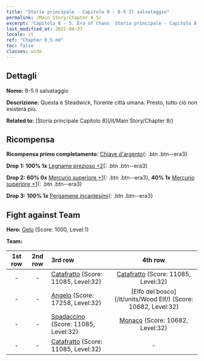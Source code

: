 ```yaml
---
title: "Storia principale - Capitolo 8 - 8-5 Il salvataggio"
permalink: /Main Story/Chapter 8_5/
excerpt: "Capitolo 8 - 5. Era of Chaos  Storia principale - Capitolo 8_5. 8-5 Il salvataggio"
last_modified_at: 2021-04-27
locale: it
ref: "Chapter 8_5.md"
toc: false
classes: wide
---
```


## Dettagli

 **Nome:** 8-5 Il salvataggio

 **Descrizione:** Questa è Steadwick, fiorente città umana. Presto, tutto ciò non esisterà più.

 **Related to:** [Storia principale Capitolo 8](/it/Main Story/Chapter 8/)

## Ricompensa

 **Ricompensa primo completamento:** [Chiave d'argento](/ItemsIT/con_693/){: .btn .btn--era3}

 **Drop 1:** **100% 1x** [Legname prezioso +2](/ItemsIT/mat_27/){: .btn .btn--era3}

 **Drop 2:** **60% 0x** [Mercurio superiore +1](/ItemsIT/mat_21/){: .btn .btn--era3}, **40% 1x** [Mercurio superiore +1](/ItemsIT/mat_21/){: .btn .btn--era3}

 **Drop 3:** **100% 1x** [Pergamene incantesimi](/ItemsIT/con_694/){: .btn .btn--era3}


## Fight against Team
 **Hero:** [Gelu](/it/heroes/Gelu/) (Score: 1000, Level:1)

 **Team:**


  | 1st row | 2nd row | 3rd row | 4th row |
  |:----:|:----:|:----|:----:|
  | - | - | [Catafratto](/it/units/Cavalier/) (Score: 11085, Level:32)  | [Catafratto](/it/units/Cavalier/) (Score: 11085, Level:32)  |
  | - | - | [Angelo](/it/units/Angel/) (Score: 17258, Level:32)  | [Elfo del bosco](/it/units/Wood Elf/) (Score: 10682, Level:32)  |
  | - | - | [Spadaccino](/it/units/Swordsman/) (Score: 11085, Level:32)  | [Monaco](/it/units/Monk/) (Score: 10682, Level:32)  |
  | - | - | [Catafratto](/it/units/Cavalier/) (Score: 11085, Level:32)  | - |


